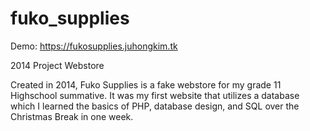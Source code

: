 # fuko_supplies

Demo: https://fukosupplies.juhongkim.tk

2014 Project Webstore
<p>Created in 2014, Fuko Supplies is a fake webstore for my grade 11 Highschool summative. It was my first website that utilizes a database which I learned the basics of PHP, database design, and SQL over the Christmas Break in one week.</p>
